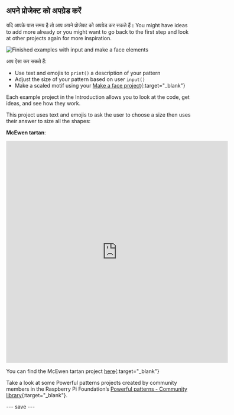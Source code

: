 ## अपने प्रोजेक्ट को अपग्रेड करें

यदि आपके पास समय है तो आप अपने प्रोजेक्ट को अपग्रेड कर सकते हैं। You might have ideas to add more already or you might want to go back to the first step and look at other projects again for more inspiration.

![Finished examples with input and make a face elements](images/upgrade.gif)

आप ऐसा कर सकते हैं:
- Use text and emojis to `print()` a description of your pattern
- Adjust the size of your pattern based on user `input()`
- Make a scaled motif using your [Make a face project](https://projects.raspberrypi.org/en/projects/make-a-face){:target="_blank"}

Each example project in the Introduction allows you to look at the code, get ideas, and see how they work.

This project uses text and emojis to ask the user to choose a size then uses their answer to size all the shapes:

**McEwen tartan**:
<iframe src="https://editor.raspberrypi.org/en/embed/viewer/mcewen-tartan-example" width="600" height="600" frameborder="0" marginwidth="0" marginheight="0" allowfullscreen>
</iframe>

You can find the McEwen tartan project [here](https://editor.raspberrypi.org/en/projects/mcewen-tartan-example){:target="_blank"}

Take a look at some Powerful patterns projects created by community members in the Raspberry Pi Foundation’s [Powerful patterns - Community library](https://wke.lt/w/s/yyNPQT){:target="_blank"}.

--- save ---

